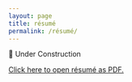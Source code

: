 ```yaml
---
layout: page
title: résumé
permalink: /résumé/
---
```

🚧 Under Construction

<a href="http://docs.google.com/gview?url=https://jas0nmjames.github.io/resume/jasonjames_resume_2019_spring.pdf" target="_blank">Click here to open résumé as PDF.</a>
